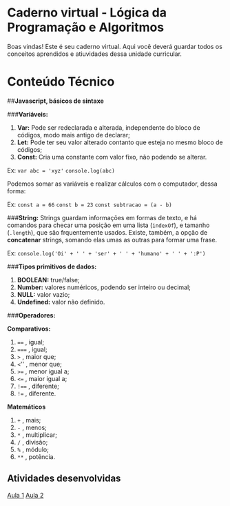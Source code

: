 # Caderno virtual - Lógica da Programação e Algoritmos
Boas vindas! Este é seu caderno virtual. Aqui você deverá guardar todos os conceitos aprendidos e atiuvidades dessa unidade curricular. 


# Conteúdo Técnico

##**Javascript, básicos de sintaxe**

###**Variáveis:**
1. **Var:** Pode ser redeclarada e alterada, independente do bloco de códigos, modo mais antigo de declarar;
2. **Let:** Pode ter seu valor alterado contanto que esteja no mesmo bloco de códigos;
3. **Const:** Cria uma constante com valor fixo, não podendo se alterar.

Ex: ```var abc = 'xyz'```
    ```console.log(abc)```

Podemos somar as variáveis e realizar cálculos com o computador, dessa forma:

Ex: 
```const a = 66``` 
```const b = 23```
```const subtracao = (a - b)```

###**String:**
Strings guardam informações em formas de texto, e há comandos para checar uma posição em uma lista (```indexOf```), e tamanho (```.length```), que são frquentemente usados.
Existe, também, a opção de **concatenar** strings, somando elas umas as outras para formar uma frase.

Ex: ```console.log('Oi' + ' ' + 'ser' + ' ' + 'humano' + ' ' + ':P')```

###**Tipos primitivos de dados:**

1. **BOOLEAN:** true/false;
2. **Number:** valores numéricos, podendo ser inteiro ou decimal;
3. **NULL:** valor vazio;
4. **Undefined:** valor não definido.

###**Operadores:**

**Comparativos:**
1. ```==``` , igual;
2. ```===``` , igual;
3. ```>``` , maior que;
4. ```<```'' , menor que;
5. ```>=``` , menor igual a;
6. ```<=``` , maior igual a;
7. ```!==``` , diferente;
8. ```!=``` , diferente.


**Matemáticos**
1. ```+``` , mais;
2. ```-``` , menos;
3. ```*``` , multiplicar;
4. ```/``` , divisão;
5. ```%``` , módulo;
6. ```**``` , potência.


## Atividades desenvolvidas

[Aula 1](https://codepen.io/ed-the-scripter/pen/NWZgvJZ?editors=0012)
[Aula 2](https://codepen.io/ed-the-scripter/pen/PorENGO)

